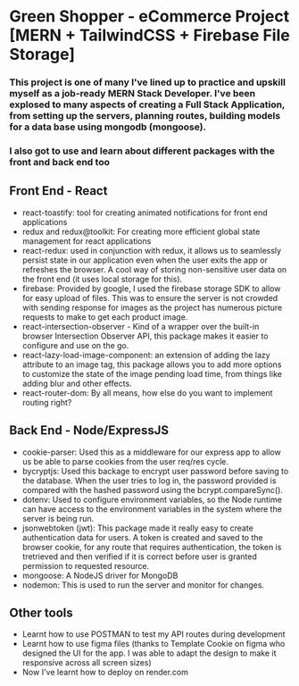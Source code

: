 # Green Shopper - eCommerce Project [MERN + TailwindCSS + Firebase File Storage]


### This project is one of many I've lined up to practice and upskill myself as a job-ready MERN Stack Developer. I've been explosed to many aspects of creating a Full Stack Application, from setting up the servers, planning routes, building models for a data base using mongodb (mongoose).

### I also got to use and learn about different packages with the front and back end too

## Front End - React

- react-toastify: tool for creating animated notifications for front end applications
- redux and redux@toolkit: For creating more efficient global state management for react applications
- react-redux: used in conjunction with redux, it allows us to seamlessly persist state in our application even when the user exits the app or refreshes the browser. A cool way of storing non-sensitive user data on the front end (it uses local storage for this).
- firebase: Provided by google, I used the firebase storage SDK to allow for easy upload of files. This was to ensure the server is not crowded with sending response for images as the project has numerous picture requests to make to get each product image.
- react-intersection-observer - Kind of a wrapper over the built-in browser Intersection Observer API, this package makes it easier to configure and use on the go.
- react-lazy-load-image-component: an extension of adding the lazy attribute to an image tag, this package allows you to add more options to customize the state of the image pending load time, from things like adding blur and other effects.
- react-router-dom: By all means, how else do you want to implement routing right?

## Back End - Node/ExpressJS

- cookie-parser: Used this as a middleware for our express app to allow us be able to parse cookies from the user req/res cycle.
- bycryptjs: Used this backage to encrypt user password before saving to the database. When the user tries to log in, the password provided is compared with the hashed password using the bcrypt.compareSync().
- dotenv: Used to configure environment variables, so the Node runtime can have access to the environment variables in the system where the server is being run.
- jsonwebtoken (jwt): This package made it really easy to create authentication data for users. A token is created and saved to the browser cookie, for any route that requires authentication, the token is tretrieved and then verified if it is correct before user is granted permission to requested resource.
- mongoose: A NodeJS driver for MongoDB
- nodemon: This is used to run the server and monitor for changes.

## Other tools

- Learnt how to use POSTMAN to test my API routes during development
- Learnt how to use figma files (thanks to Template Cookie on figma who designed the UI for the app. I was able to adapt the design to make it responsive across all screen sizes)
- Now I've learnt how to deploy on render.com
